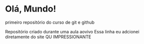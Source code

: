 # Olá, Mundo!
 primeiro repositório do curso de git e github

 Repositório criado durante uma aula aovivo
Essa linha eu adcionei diretamente do site QU IMPRESSIONANTE
